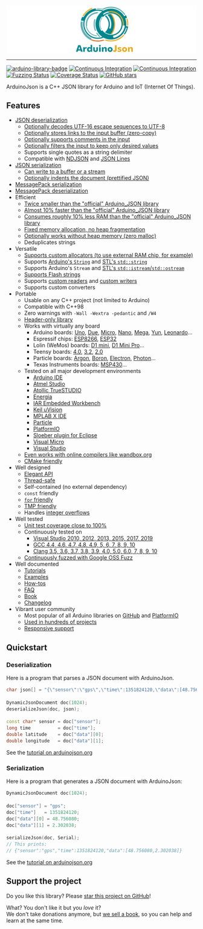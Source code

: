 ![ArduinoJson](banner.svg)

---

[![arduino-library-badge](https://www.ardu-badge.com/badge/ArduinoJson.svg?version=6.17.3)](https://www.ardu-badge.com/ArduinoJson/6.17.3)
[![Continuous Integration](https://github.com/bblanchon/ArduinoJson/workflows/Continuous%20Integration/badge.svg?branch=6.x)](https://github.com/bblanchon/ArduinoJson/actions?query=workflow%3A%22Continuous+Integration%22+branch%3A6.x)
[![Continuous Integration](https://ci.appveyor.com/api/projects/status/m7s53wav1l0abssg/branch/6.x?svg=true)](https://ci.appveyor.com/project/bblanchon/arduinojson/branch/6.x)
[![Fuzzing Status](https://oss-fuzz-build-logs.storage.googleapis.com/badges/arduinojson.svg)](https://bugs.chromium.org/p/oss-fuzz/issues/list?sort=-opened&can=1&q=proj:arduinojson)
[![Coverage Status](https://coveralls.io/repos/github/bblanchon/ArduinoJson/badge.svg?branch=6.x)](https://coveralls.io/github/bblanchon/ArduinoJson?branch=6.x)
[![GitHub stars](https://img.shields.io/github/stars/bblanchon/ArduinoJson?style=flat)](https://github.com/bblanchon/ArduinoJson/stargazers)

ArduinoJson is a C++ JSON library for Arduino and IoT (Internet Of Things).

## Features

* [JSON deserialization](https://arduinojson.org/v6/api/json/deserializejson/?utm_source=github&utm_medium=readme)
    * [Optionally decodes UTF-16 escape sequences to UTF-8](https://arduinojson.org/v6/api/config/decode_unicode/?utm_source=github&utm_medium=readme)
    * [Optionally stores links to the input buffer (zero-copy)](https://arduinojson.org/v6/api/json/deserializejson/?utm_source=github&utm_medium=readme)
    * [Optionally supports comments in the input](https://arduinojson.org/v6/api/config/enable_comments/?utm_source=github&utm_medium=readme)
    * [Optionally filters the input to keep only desired values](https://arduinojson.org/v6/api/json/deserializejson/?utm_source=github&utm_medium=readme#filtering)
    * Supports single quotes as a string delimiter
    * Compatible with [NDJSON](http://ndjson.org/) and [JSON Lines](https://jsonlines.org/)
* [JSON serialization](https://arduinojson.org/v6/api/json/serializejson/?utm_source=github&utm_medium=readme)
    * [Can write to a buffer or a stream](https://arduinojson.org/v6/api/json/serializejson/?utm_source=github&utm_medium=readme)
    * [Optionally indents the document (prettified JSON)](https://arduinojson.org/v6/api/json/serializejsonpretty/?utm_source=github&utm_medium=readme)
* [MessagePack serialization](https://arduinojson.org/v6/api/msgpack/serializemsgpack/?utm_source=github&utm_medium=readme)
* [MessagePack deserialization](https://arduinojson.org/v6/api/msgpack/deserializemsgpack/?utm_source=github&utm_medium=readme)
* Efficient
    * [Twice smaller than the "official" Arduino_JSON library](https://arduinojson.org/2019/11/19/arduinojson-vs-arduino_json/?utm_source=github&utm_medium=readme)
    * [Almost 10% faster than the "official" Arduino_JSON library](https://arduinojson.org/2019/11/19/arduinojson-vs-arduino_json/?utm_source=github&utm_medium=readme)
    * [Consumes roughly 10% less RAM than the "official" Arduino_JSON library](https://arduinojson.org/2019/11/19/arduinojson-vs-arduino_json/?utm_source=github&utm_medium=readme)
    * [Fixed memory allocation, no heap fragmentation](https://arduinojson.org/v6/api/jsondocument/?utm_source=github&utm_medium=readme)
    * [Optionally works without heap memory (zero malloc)](https://arduinojson.org/v6/api/staticjsondocument/?utm_source=github&utm_medium=readme)
    * Deduplicates strings
* Versatile
    * [Supports custom allocators (to use external RAM chip, for example)](https://arduinojson.org/v6/how-to/use-external-ram-on-esp32/?utm_source=github&utm_medium=readme)
    * Supports [Arduino's `String`](https://arduinojson.org/v6/api/config/enable_arduino_string/) and [STL's `std::string`](https://arduinojson.org/v6/api/config/enable_std_string/?utm_source=github&utm_medium=readme)
    * Supports Arduino's `Stream` and [STL's `std::istream`/`std::ostream`](https://arduinojson.org/v6/api/config/enable_std_stream/?utm_source=github&utm_medium=readme)
    * [Supports Flash strings](https://arduinojson.org/v6/api/config/enable_progmem/?utm_source=github&utm_medium=readme)
    * Supports [custom readers](https://arduinojson.org/v6/api/json/deserializejson/?utm_source=github&utm_medium=readme#custom-reader) and [custom writers](https://arduinojson.org/v6/api/json/serializejson/?utm_source=github&utm_medium=readme#custom-writer)
    * Supports custom converters
* Portable
    * Usable on any C++ project (not limited to Arduino)
    * Compatible with C++98
    * Zero warnings with `-Wall -Wextra -pedantic` and `/W4`
    * [Header-only library](https://en.wikipedia.org/wiki/Header-only)
    * Works with virtually any board
        * Arduino boards: [Uno](https://amzn.to/38aL2ik), [Due](https://amzn.to/36YkWi2), [Micro](https://amzn.to/35WkdwG), [Nano](https://amzn.to/2QTvwRX), [Mega](https://amzn.to/36XWhuf), [Yun](https://amzn.to/30odURc), [Leonardo](https://amzn.to/36XWjlR)...
        * Espressif chips: [ESP8266](https://amzn.to/36YluV8), [ESP32](https://amzn.to/2G4pRCB)
        * Lolin (WeMos) boards: [D1 mini](https://amzn.to/2QUpz7q), [D1 Mini Pro](https://amzn.to/36UsGSs)...
        * Teensy boards: [4.0](https://amzn.to/30ljXGq), [3.2](https://amzn.to/2FT0EuC), [2.0](https://amzn.to/2QXUMXj) 
        * Particle boards: [Argon](https://amzn.to/2FQHa9X), [Boron](https://amzn.to/36WgLUd), [Electron](https://amzn.to/30vEc4k), [Photon](https://amzn.to/387F9Cd)...
        * Texas Instruments boards: [MSP430](https://amzn.to/30nJWgg)...
    * Tested on all major development environments
        * [Arduino IDE](https://www.arduino.cc/en/Main/Software)
        * [Atmel Studio](http://www.atmel.com/microsite/atmel-studio/)
        * [Atollic TrueSTUDIO](https://atollic.com/truestudio/)
        * [Energia](http://energia.nu/)
        * [IAR Embedded Workbench](https://www.iar.com/iar-embedded-workbench/)
        * [Keil uVision](http://www.keil.com/)
        * [MPLAB X IDE](http://www.microchip.com/mplab/mplab-x-ide)
        * [Particle](https://www.particle.io/)
        * [PlatformIO](http://platformio.org/)
        * [Sloeber plugin for Eclipse](https://eclipse.baeyens.it/)
        * [Visual Micro](http://www.visualmicro.com/)
        * [Visual Studio](https://www.visualstudio.com/)
    * [Even works with online compilers like wandbox.org](https://wandbox.org/permlink/RlZSKy17DjJ6HcdN)
    * [CMake friendly](https://arduinojson.org/v6/how-to/use-arduinojson-with-cmake/?utm_source=github&utm_medium=readme)
* Well designed
    * [Elegant API](http://arduinojson.org/v6/example/?utm_source=github&utm_medium=readme)
    * [Thread-safe](https://en.wikipedia.org/wiki/Thread_safety)
    * Self-contained (no external dependency)
    * `const` friendly
    * [`for` friendly](https://arduinojson.org/v6/api/jsonobject/begin_end/?utm_source=github&utm_medium=readme)
    * [TMP friendly](https://en.wikipedia.org/wiki/Template_metaprogramming)
    * Handles [integer overflows](https://arduinojson.org/v6/api/jsonvariant/as/?utm_source=github&utm_medium=readme#integer-overflows)
* Well tested
    * [Unit test coverage close to 100%](https://coveralls.io/github/bblanchon/ArduinoJson?branch=6.x)
    * Continuously tested on
        * [Visual Studio 2010, 2012, 2013, 2015, 2017, 2019](https://ci.appveyor.com/project/bblanchon/arduinojson/branch/6.x)
        * [GCC 4.4, 4.6, 4.7, 4.8, 4.9, 5, 6, 7, 8, 9, 10](https://github.com/bblanchon/ArduinoJson/actions?query=workflow%3A%22Continuous+Integration%22)
        * [Clang 3.5, 3.6, 3.7, 3.8, 3.9, 4.0, 5.0, 6.0, 7, 8, 9, 10](https://github.com/bblanchon/ArduinoJson/actions?query=workflow%3A%22Continuous+Integration%22)
    * [Continuously fuzzed with Google OSS Fuzz](https://bugs.chromium.org/p/oss-fuzz/issues/list?sort=-opened&can=1&q=proj:arduinojson)
* Well documented
    * [Tutorials](https://arduinojson.org/v6/doc/deserialization/?utm_source=github&utm_medium=readme)
    * [Examples](https://arduinojson.org/v6/example/?utm_source=github&utm_medium=readme)
    * [How-tos](https://arduinojson.org/v6/example/?utm_source=github&utm_medium=readme)
    * [FAQ](https://arduinojson.org/v6/faq/?utm_source=github&utm_medium=readme)
    * [Book](https://arduinojson.org/book/?utm_source=github&utm_medium=readme)
    * [Changelog](changelog.md)
* Vibrant user community
    * Most popular of all Arduino libraries on [GitHub](https://github.com/search?o=desc&q=arduino+library&s=stars&type=Repositories) and [PlatformIO](https://platformio.org/lib/search)
    * [Used in hundreds of projects](https://www.hackster.io/search?i=projects&q=arduinojson)
    * [Responsive support](https://github.com/bblanchon/ArduinoJson/issues?q=is%3Aissue+is%3Aclosed)

## Quickstart

### Deserialization

Here is a program that parses a JSON document with ArduinoJson.

```c++
char json[] = "{\"sensor\":\"gps\",\"time\":1351824120,\"data\":[48.756080,2.302038]}";

DynamicJsonDocument doc(1024);
deserializeJson(doc, json);

const char* sensor = doc["sensor"];
long time          = doc["time"];
double latitude    = doc["data"][0];
double longitude   = doc["data"][1];
```

See the [tutorial on arduinojson.org](https://arduinojson.org/doc/decoding/?utm_source=github&utm_medium=readme)

### Serialization

Here is a program that generates a JSON document with ArduinoJson:

```c++
DynamicJsonDocument doc(1024);

doc["sensor"] = "gps";
doc["time"]   = 1351824120;
doc["data"][0] = 48.756080;
doc["data"][1] = 2.302038;

serializeJson(doc, Serial);
// This prints:
// {"sensor":"gps","time":1351824120,"data":[48.756080,2.302038]}
```

See the [tutorial on arduinojson.org](https://arduinojson.org/doc/encoding/?utm_source=github&utm_medium=readme)

## Support the project

Do you like this library? Please [star this project on GitHub](https://github.com/bblanchon/ArduinoJson/stargazers)!

What? You don't like it but you *love* it?  
We don't take donations anymore, but [we sell a book](https://arduinojson.org/book/?utm_source=github&utm_medium=readme), so you can help and learn at the same time.
